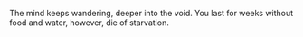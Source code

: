 The mind keeps wandering, deeper into the void. You last for weeks without food and water, however, die of starvation. 
